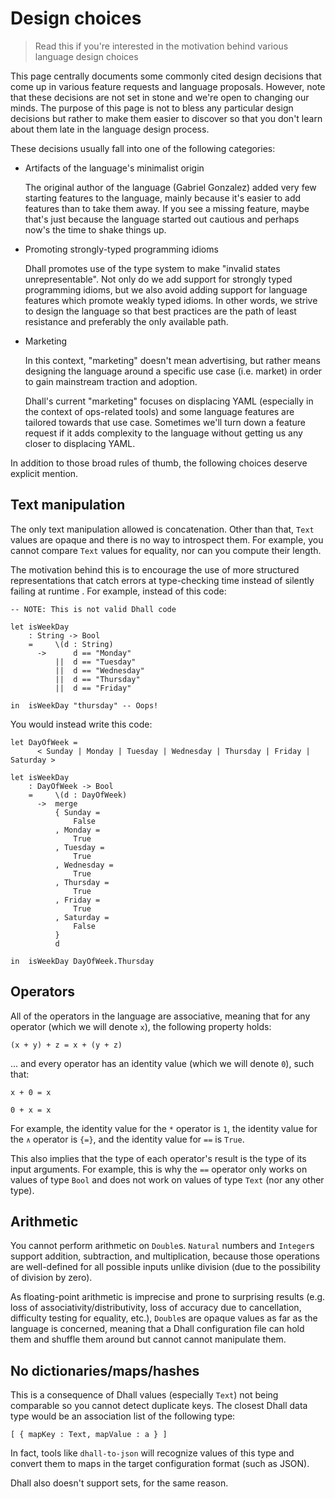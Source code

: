 # Design choices

> Read this if you're interested in the motivation behind various language design choices

This page centrally documents some commonly cited design decisions that come up
in various feature requests and language proposals.  However, note that these
decisions are not set in stone and we're open to changing our minds.  The
purpose of this page is not to bless any particular design decisions but rather
to make them easier to discover so that you don't learn about them late in the
language design process.

These decisions usually fall into one of the following categories:

* Artifacts of the language's minimalist origin

  The original author of the language (Gabriel Gonzalez) added very few starting
  features to the language, mainly because it's easier to add features than to
  take them away.  If you see a missing feature, maybe that's just because the
  language started out cautious and perhaps now's the time to shake things up.

* Promoting strongly-typed programming idioms

  Dhall promotes use of the type system to make "invalid states
  unrepresentable".  Not only do we add support for strongly typed programming
  idioms, but we also avoid adding support for language features which promote
  weakly typed idioms.  In other words, we strive to design the language so that
  best practices are the path of least resistance and preferably the only
  available path.

* Marketing

  In this context, "marketing" doesn't mean advertising, but rather means
  designing the language around a specific use case (i.e. market) in order to
  gain mainstream traction and adoption.

  Dhall's current "marketing" focuses on displacing YAML (especially in the
  context of ops-related tools) and some language features are tailored towards
  that use case.  Sometimes we'll turn down a feature request if it adds
  complexity to the language without getting us any closer to displacing YAML.

In addition to those broad rules of thumb, the following choices deserve
explicit mention.

## Text manipulation

The only text manipulation allowed is concatenation.  Other than that, `Text`
values are opaque and there is no way to introspect them.  For example, you
cannot compare `Text` values for equality, nor can you compute their
length.

The motivation behind this is to encourage the use of more structured
representations that catch errors at type-checking time instead of silently
failing at runtime .  For example, instead of this code:

```dhall
-- NOTE: This is not valid Dhall code

let isWeekDay
    : String -> Bool
    =     \(d : String)
      ->      d == "Monday"
          ||  d == "Tuesday"
          ||  d == "Wednesday"
          ||  d == "Thursday"
          ||  d == "Friday"

in  isWeekDay "thursday" -- Oops!
```

You would instead write this code:

```dhall
let DayOfWeek =
      < Sunday | Monday | Tuesday | Wednesday | Thursday | Friday | Saturday >

let isWeekDay
    : DayOfWeek -> Bool
    =     \(d : DayOfWeek)
      ->  merge
          { Sunday =
              False
          , Monday =
              True
          , Tuesday =
              True
          , Wednesday =
              True
          , Thursday =
              True
          , Friday =
              True
          , Saturday =
              False
          }
          d

in  isWeekDay DayOfWeek.Thursday
```

## Operators

All of the operators in the language are associative, meaning that for
any operator (which we will denote `x`), the following property holds:

```dhall
(x + y) + z = x + (y + z)
```

... and every operator has an identity value (which we will denote `0`),
such that:

```dhall
x + 0 = x

0 + x = x
```

For example, the identity value for the `*` operator is `1`, the identity
value for the `∧` operator is `{=}`, and the identity value for `==` is
`True`.

This also implies that the type of each operator's result is the type of its
input arguments.  For example, this is why the `==` operator only works on
values of type `Bool` and does not work on values of type `Text` (nor any other
type).

## Arithmetic

You cannot perform arithmetic on `Double`s.  `Natural` numbers and `Integer`s
support addition, subtraction, and multiplication, because those operations are
well-defined for all possible inputs unlike division (due to the possibility of
division by zero).

As floating-point arithmetic is imprecise and prone to surprising results (e.g.
loss of associativity/distributivity, loss of accuracy due to cancellation,
difficulty testing for equality, etc.), `Double`s are opaque values as far as
the language is concerned, meaning that a Dhall configuration file can hold them
and shuffle them around but cannot cannot manipulate them.

## No dictionaries/maps/hashes

This is a consequence of Dhall values (especially `Text`) not being
comparable so you cannot detect duplicate keys.  The closest Dhall
data type would be an association list of the following type:

```dhall
[ { mapKey : Text, mapValue : a } ]
```

In fact, tools like `dhall-to-json` will recognize values of this type and
convert them to maps in the target configuration format (such as JSON).

Dhall also doesn't support sets, for the same reason.
